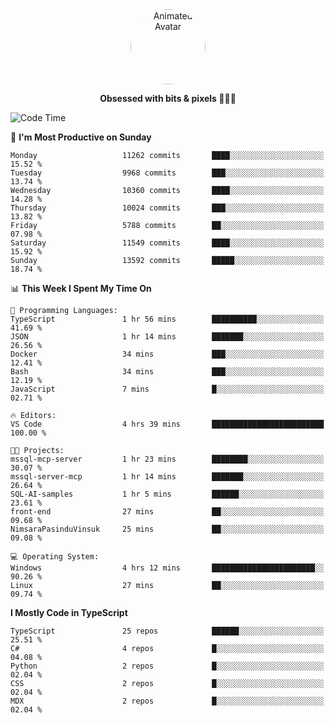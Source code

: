 
<div align="center">
  <img 
    src="https://i.postimg.cc/W1R4TF4j/d6kpuve-c97567cf-518b-4b86-a271-5c89d88d22f7.gif" 
    width="120" 
    height="120" 
    alt="Animated Avatar" 
    style="border-radius: 50%;" 
  />
  
  <strong>Obsessed with bits & pixels 🧑‍💻🎨</strong>
</div>


<!--
### 🛠️ Main Tech Stack

<div align="center">
  <img src="https://cdn.jsdelivr.net/gh/devicons/devicon/icons/javascript/javascript-original.svg" height="25" alt="JavaScript" />
  <img src="https://cdn.jsdelivr.net/gh/devicons/devicon/icons/react/react-original.svg" height="25" alt="React" />
  <img src="https://cdn.jsdelivr.net/gh/devicons/devicon/icons/cplusplus/cplusplus-original.svg" height="25" alt="C++" />
  <img src="https://cdn.jsdelivr.net/gh/devicons/devicon/icons/rust/rust-original.svg" height="25" alt="Rust" />
  <img src="https://cdn.jsdelivr.net/gh/devicons/devicon/icons/java/java-original.svg" height="25" alt="Java" />
  <img src="https://skillicons.dev/icons?i=mysql" height="25" alt="MySQL" />
  <img src="https://skillicons.dev/icons?i=pr" height="25" alt="Premiere Pro" />
</div> -->

<!--START_SECTION:waka-->
![Code Time](http://img.shields.io/badge/Code%20Time-2%2C643%20hrs%2036%20mins-blue)

📅 **I'm Most Productive on Sunday** 

```text
Monday                   11262 commits       ████░░░░░░░░░░░░░░░░░░░░░   15.52 % 
Tuesday                  9968 commits        ███░░░░░░░░░░░░░░░░░░░░░░   13.74 % 
Wednesday                10360 commits       ████░░░░░░░░░░░░░░░░░░░░░   14.28 % 
Thursday                 10024 commits       ███░░░░░░░░░░░░░░░░░░░░░░   13.82 % 
Friday                   5788 commits        ██░░░░░░░░░░░░░░░░░░░░░░░   07.98 % 
Saturday                 11549 commits       ████░░░░░░░░░░░░░░░░░░░░░   15.92 % 
Sunday                   13592 commits       █████░░░░░░░░░░░░░░░░░░░░   18.74 % 
```


📊 **This Week I Spent My Time On** 

```text
💬 Programming Languages: 
TypeScript               1 hr 56 mins        ██████████░░░░░░░░░░░░░░░   41.69 % 
JSON                     1 hr 14 mins        ███████░░░░░░░░░░░░░░░░░░   26.56 % 
Docker                   34 mins             ███░░░░░░░░░░░░░░░░░░░░░░   12.41 % 
Bash                     34 mins             ███░░░░░░░░░░░░░░░░░░░░░░   12.19 % 
JavaScript               7 mins              █░░░░░░░░░░░░░░░░░░░░░░░░   02.71 % 

🔥 Editors: 
VS Code                  4 hrs 39 mins       █████████████████████████   100.00 % 

🐱‍💻 Projects: 
mssql-mcp-server         1 hr 23 mins        ████████░░░░░░░░░░░░░░░░░   30.07 % 
mssql-server-mcp         1 hr 14 mins        ███████░░░░░░░░░░░░░░░░░░   26.64 % 
SQL-AI-samples           1 hr 5 mins         ██████░░░░░░░░░░░░░░░░░░░   23.61 % 
front-end                27 mins             ██░░░░░░░░░░░░░░░░░░░░░░░   09.68 % 
NimsaraPasinduVinsuk     25 mins             ██░░░░░░░░░░░░░░░░░░░░░░░   09.08 % 

💻 Operating System: 
Windows                  4 hrs 12 mins       ███████████████████████░░   90.26 % 
Linux                    27 mins             ██░░░░░░░░░░░░░░░░░░░░░░░   09.74 % 
```

**I Mostly Code in TypeScript** 

```text
TypeScript               25 repos            ██████░░░░░░░░░░░░░░░░░░░   25.51 % 
C#                       4 repos             █░░░░░░░░░░░░░░░░░░░░░░░░   04.08 % 
Python                   2 repos             █░░░░░░░░░░░░░░░░░░░░░░░░   02.04 % 
CSS                      2 repos             █░░░░░░░░░░░░░░░░░░░░░░░░   02.04 % 
MDX                      2 repos             █░░░░░░░░░░░░░░░░░░░░░░░░   02.04 % 
```




<!--END_SECTION:waka-->
